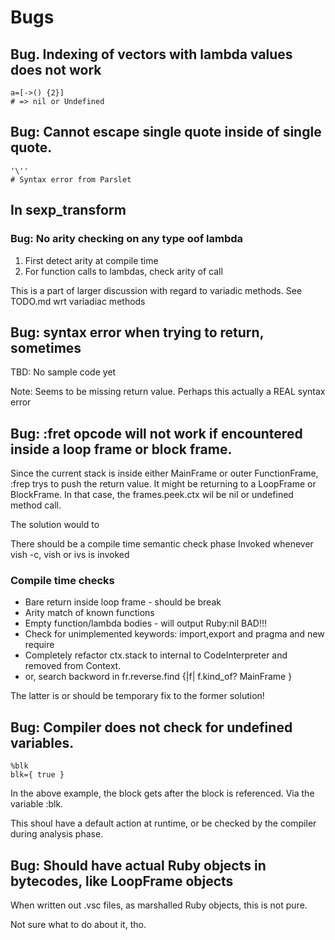 # Bugs

## Bug. Indexing of vectors with lambda values does not work

```
a=[->() {2}]
# => nil or Undefined
```

## Bug: Cannot escape single quote inside of single quote.

```
'\''
# Syntax error from Parslet
```


## In sexp_transform

### Bug: No arity checking on any type oof lambda

1. First detect arity at compile time
2. For function calls to lambdas, check arity of call

This is a part of larger discussion with regard to variadic methods.
See TODO.md wrt variadiac methods
## Bug: syntax error when trying to return, sometimes

TBD: No sample code yet

Note: Seems to be missing return value. Perhaps this actually a REAL syntax error


## Bug: :fret opcode will not work if encountered inside a loop frame or block frame.

Since the current stack is inside either MainFrame or outer FunctionFrame,
:frep trys to push the return value. It might be returning to a LoopFrame or BlockFrame.
In that case, the frames.peek.ctx wil be nil or undefined method call.

The solution would to 

There should be a compile time semantic check phase
Invoked whenever vish -c, vish or ivs is invoked

### Compile time checks

- Bare return inside loop frame - should be break
- Arity match of known functions
- Empty function/lambda bodies - will output Ruby:nil BAD!!!
- Check for unimplemented keywords: import,export and pragma and new require
- Completely refactor ctx.stack to internal to CodeInterpreter and removed from Context.
- or, search backword in fr.reverse.find {|f| f.kind_of? MainFrame }

The latter is or should be temporary fix to the former solution!


## Bug: Compiler does not check for undefined variables.

```
%blk
blk={ true }
```

In the above example, the block gets after the block is referenced.
Via the variable :blk.

This shoul have a default action at runtime,
or be checked by the compiler during  analysis phase.


## Bug: Should have actual Ruby objects in bytecodes, like LoopFrame objects

When written out .vsc files, as marshalled Ruby objects, this is not pure.

Not sure what to do about it, tho.

